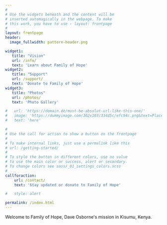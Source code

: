 ```yaml
---
#
# Use the widgets beneath and the content will be
# inserted automagically in the webpage. To make
# this work, you have to use › layout: frontpage
#
layout: frontpage
header:
  image_fullwidth: pattern-header.png

widget1:
   title: "Vision"
   url: /info/
   text: 'Learn about Family of Hope'
widget2:
   title: "Support"
   url: /support/
   text: 'Donate to Family of Hope'
widget3:
   title: "Photos"
   url: /photos/
   text: 'Photo Gallery'

#   url: 'https://domain.de/must-be-absolut-url-like-this-one/'
#   image: 'https://dummyimage.com/302x183/334d5c/efc94c.png&text=Placeholder'
#   text: 'here'

#
# Use the call for action to show a button on the frontpage
#
# To make internal links, just use a permalink like this
# url: /getting-started/
#
# To style the button in different colors, use no value
# to use the main color or success, alert or secondary.
# To change colors see sass/_01_settings_colors.scss
#
callforaction:
    url: /contact/
    text: 'Stay updated or donate to Family of Hope'

#   style: alert

permalink: /index.html
---
```


Welcome to Family of Hope, Dave Osborne's mission in Kisumu, Kenya.

<!-- div id="videoModal" class="reveal-modal large" data-reveal="">
  <div class="flex-video widescreen vimeo" style="display: block;">
    <iframe width="1280" height="720" src="https://www.youtube.com/embed/3b5zCFSmVvU" frameborder="0" allowfullscreen></iframe>
  </div>
  <a class="close-reveal-modal">&#215;</a>
</div -->
